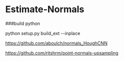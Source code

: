 # Estimate-Normals

###build python

python setup.py build_ext --inplace

https://github.com/aboulch/normals_HoughCNN

https://github.com/rjtshrm/point-normals-upsampling
